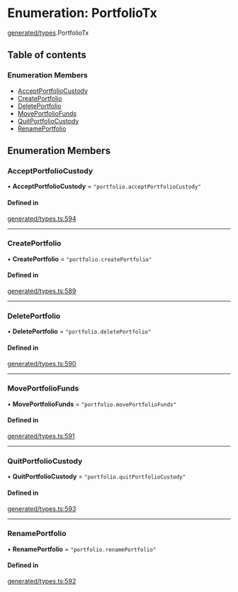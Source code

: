 # Enumeration: PortfolioTx

[generated/types](../wiki/generated.types).PortfolioTx

## Table of contents

### Enumeration Members

- [AcceptPortfolioCustody](../wiki/generated.types.PortfolioTx#acceptportfoliocustody)
- [CreatePortfolio](../wiki/generated.types.PortfolioTx#createportfolio)
- [DeletePortfolio](../wiki/generated.types.PortfolioTx#deleteportfolio)
- [MovePortfolioFunds](../wiki/generated.types.PortfolioTx#moveportfoliofunds)
- [QuitPortfolioCustody](../wiki/generated.types.PortfolioTx#quitportfoliocustody)
- [RenamePortfolio](../wiki/generated.types.PortfolioTx#renameportfolio)

## Enumeration Members

### AcceptPortfolioCustody

• **AcceptPortfolioCustody** = ``"portfolio.acceptPortfolioCustody"``

#### Defined in

[generated/types.ts:594](https://github.com/PolymeshAssociation/polymesh-sdk/blob/339b7503/src/generated/types.ts#L594)

___

### CreatePortfolio

• **CreatePortfolio** = ``"portfolio.createPortfolio"``

#### Defined in

[generated/types.ts:589](https://github.com/PolymeshAssociation/polymesh-sdk/blob/339b7503/src/generated/types.ts#L589)

___

### DeletePortfolio

• **DeletePortfolio** = ``"portfolio.deletePortfolio"``

#### Defined in

[generated/types.ts:590](https://github.com/PolymeshAssociation/polymesh-sdk/blob/339b7503/src/generated/types.ts#L590)

___

### MovePortfolioFunds

• **MovePortfolioFunds** = ``"portfolio.movePortfolioFunds"``

#### Defined in

[generated/types.ts:591](https://github.com/PolymeshAssociation/polymesh-sdk/blob/339b7503/src/generated/types.ts#L591)

___

### QuitPortfolioCustody

• **QuitPortfolioCustody** = ``"portfolio.quitPortfolioCustody"``

#### Defined in

[generated/types.ts:593](https://github.com/PolymeshAssociation/polymesh-sdk/blob/339b7503/src/generated/types.ts#L593)

___

### RenamePortfolio

• **RenamePortfolio** = ``"portfolio.renamePortfolio"``

#### Defined in

[generated/types.ts:592](https://github.com/PolymeshAssociation/polymesh-sdk/blob/339b7503/src/generated/types.ts#L592)
